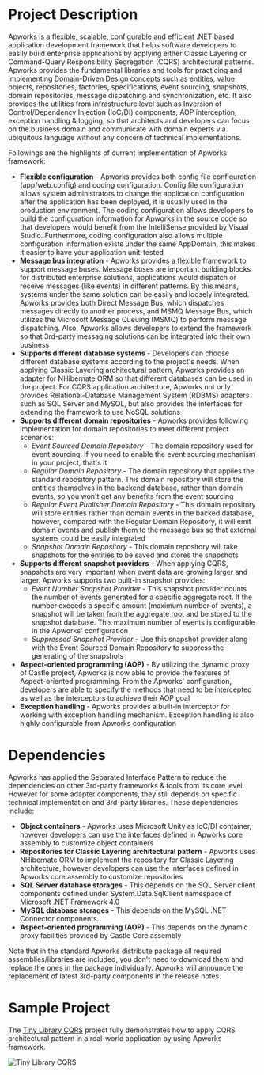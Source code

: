 Project Description
===================
Apworks is a flexible, scalable, configurable and efficient .NET based application development framework that helps software developers to easily build enterprise applications by applying either Classic Layering or Command-Query Responsibility Segregation (CQRS) architectural patterns. Apworks provides the fundamental libraries and tools for practicing and implementing Domain-Driven Design concepts such as entities, value objects, repositories, factories, specifications, event sourcing, snapshots, domain repositories, message dispatching and synchronization, etc. It also provides the utilities from infrastructure level such as Inversion of Control/Dependency Injection (IoC/DI) components, AOP interception, exception handling & logging, so that architects and developers can focus on the business domain and communicate with domain experts via ubiquitous language without any concern of technical implementations.

Followings are the highlights of current implementation of Apworks framework:

- **Flexible configuration** - Apworks provides both config file configuration (app/web.config) and coding configuration. Config file configuration allows system administrators to change the application configuration after the application has been deployed, it is usually used in the production environment. The coding configuration allows developers to build the configuration information for Apworks in the source code so that developers would benefit from the IntelliSense provided by Visual Studio. Furthermore, coding configuration also allows multiple configuration information exists under the same AppDomain, this makes it easier to have your application unit-tested
- **Message bus integration** - Apworks provides a flexible framework to support message buses. Message buses are important building blocks for distributed enterprise solutions, applications would dispatch or receive messages (like events) in different patterns. By this means, systems under the same solution can be easily and loosely integrated. Apworks provides both Direct Message Bus, which dispatches messages directly to another process, and MSMQ Message Bus, which utilizes the Microsoft Message Queuing (MSMQ) to perform message dispatching. Also, Apworks allows developers to extend the framework so that 3rd-party messaging solutions can be integrated into their own business
- **Supports different database systems** - Developers can choose different database systems according to the project's needs. When applying Classic Layering architectural pattern, Apworks provides an adapter for NHibernate ORM so that different databases can be used in the project. For CQRS application architecture, Apworks not only provides Relational-Database Management System (RDBMS) adapters such as SQL Server and MySQL, but also provides the interfaces for extending the framework to use NoSQL solutions
- **Supports different domain repositories** - Apworks provides following implementation for domain repositories to meet different project scenarios:
	- *Event Sourced Domain Repository* - The domain repository used for event sourcing. If you need to enable the event sourcing mechanism in your project, that's it
	- *Regular Domain Repository* - The domain repository that applies the standard repository pattern. This domain repository will store the entities themselves in the backend database, rather than domain events, so you won't get any benefits from the event sourcing
	- *Regular Event Publisher Domain Repository* - This domain repository will store entities rather than domain events in the backed database, however, compared with the Regular Domain Repository, it will emit domain events and publish them to the message bus so that external systems could be easily integrated
	- *Snapshot Domain Repository* - This domain repository will take snapshots for the entities to be saved and stores the snapshots
- **Supports different snapshot providers** - When applying CQRS, snapshots are very important when event data are growing larger and larger. Apworks supports two built-in snapshot provides:
	- *Event Number Snapshot Provider* - This snapshot provider counts the number of events generated for a specific aggregate root. If the number exceeds a specific amount (maximum number of events), a snapshot will be taken from the aggregate root and be stored to the snapshot database. This maximum number of events is configurable in the Apworks' configuration
	- *Suppressed Snapshot Provider* - Use this snapshot provider along with the Event Sourced Domain Repository to suppress the generating of the snapshots
- **Aspect-oriented programming (AOP)** - By utilizing the dynamic proxy of Castle project, Apworks is now able to provide the features of Aspect-oriented programming. From the Apworks' configuration, developers are able to specify the methods that need to be intercepted as well as the interceptors to achieve their AOP goal
- **Exception handling** - Apworks provides a built-in interceptor for working with exception handling mechanism. Exception handling is also highly configurable from Apworks configuration

Dependencies
============
Apworks has applied the Separated Interface Pattern to reduce the dependencies on other 3rd-party frameworks & tools from its core level. However for some adapter components, they still depends on specific technical implementation and 3rd-party libraries. These dependencies include:

- **Object containers** - Apworks uses Microsoft Unity as IoC/DI container, however developers can use the interfaces defined in Apworks core assembly to customize object containers
- **Repositories for Classic Layering architectural pattern** - Apworks uses NHibernate ORM to implement the repository for Classic Layering architecture, however developers can use the interfaces defined in Apworks core assembly to customize repositories
- **SQL Server database storages** - This depends on the SQL Server client components defined under System.Data.SqlClient namespace of Microsoft .NET Framework 4.0
- **MySQL database storages** - This depends on the MySQL .NET Connector components
- **Aspect-oriented programming (AOP)** - This depends on the dynamic proxy facilities provided by Castle Core assembly

Note that in the standard Apworks distribute package all required assemblies/libraries are included, you don't need to download them and replace the ones in the package individually. Apworks will announce the replacement of latest 3rd-party components in the release notes.

Sample Project
==============
The [Tiny Library CQRS](http://tlibcqrs.codeplex.com "Tiny Library CQRS") project fully demonstrates how to apply CQRS architectural pattern in a real-world application by using Apworks framework.

![Tiny Library CQRS](http://download.codeplex.com/Download?ProjectName=apworks&DownloadId=276386)
